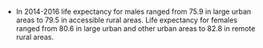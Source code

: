 
* In 2014-2016 life expectancy for males ranged from 75.9 in large urban areas to 79.5 in accessible rural areas. 
Life expectancy for females ranged from 80.6 in large urban and other urban areas to 82.8 in remote rural areas.

